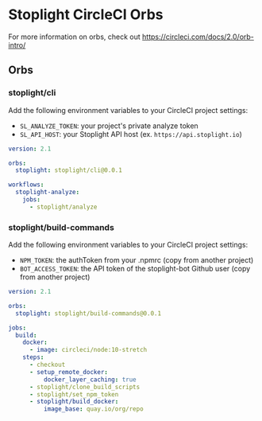 # Stoplight CircleCI Orbs

For more information on orbs, check out https://circleci.com/docs/2.0/orb-intro/

## Orbs

### stoplight/cli

Add the following environment variables to your CircleCI project settings:

- `SL_ANALYZE_TOKEN`: your project's private analyze token
- `SL_API_HOST`: your Stoplight API host (ex. `https://api.stoplight.io`)

```yml
version: 2.1

orbs:
  stoplight: stoplight/cli@0.0.1

workflows:
  stoplight-analyze:
    jobs:
      - stoplight/analyze
```

### stoplight/build-commands

Add the following environment variables to your CircleCI project settings:

- `NPM_TOKEN`: the authToken from your .npmrc (copy from another project)
- `BOT_ACCESS_TOKEN`: the API token of the stoplight-bot Github user (copy from another project)

```yml
version: 2.1

orbs:
  stoplight: stoplight/build-commands@0.0.1

jobs:
  build:
    docker:
      - image: circleci/node:10-stretch
    steps:
      - checkout
      - setup_remote_docker:
          docker_layer_caching: true
      - stoplight/clone_build_scripts
      - stoplight/set_npm_token
      - stoplight/build_docker:
          image_base: quay.io/org/repo
```
